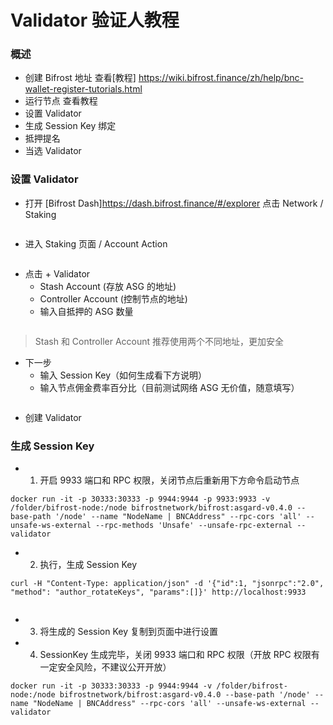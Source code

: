 # Validator 验证人教程
### 概述
- 创建 Bifrost 地址 查看[教程] <https://wiki.bifrost.finance/zh/help/bnc-wallet-register-tutorials.html>
- 运行节点 查看教程
- 设置 Validator
- 生成 Session Key 绑定
- 抵押提名
- 当选 Validator

### 设置 Validator
- 打开 [Bifrost Dash]<https://dash.bifrost.finance/#/explorer> 点击 Network / Staking

<img :src="$withBase('/zh/validator-tutorial/validator_1.png')" alt="" width="70%" />

- 进入 Staking 页面 / Account Action

<img :src="$withBase('/zh/validator-tutorial/validator_2.png')" alt="" width="70%" />

- 点击 + Validator
    - Stash Account (存放 ASG 的地址)
    - Controller Account (控制节点的地址)
    - 输入自抵押的 ASG 数量

<img :src="$withBase('/zh/validator-tutorial/validator_3.png')" alt="" width="70%" />

> Stash 和 Controller Account 推荐使用两个不同地址，更加安全
- 下一步
    - 输入 Session Key（如何生成看下方说明）
    - 输入节点佣金费率百分比（目前测试网络 ASG 无价值，随意填写）

<img :src="$withBase('/zh/validator-tutorial/validator_4.png')" alt="" width="70%" />

- 创建 Validator

### 生成 Session Key
- 1. 开启 9933 端口和 RPC 权限，关闭节点后重新用下方命令启动节点
```
docker run -it -p 30333:30333 -p 9944:9944 -p 9933:9933 -v /folder/bifrost-node:/node bifrostnetwork/bifrost:asgard-v0.4.0 --base-path '/node' --name "NodeName | BNCAddress" --rpc-cors 'all' --unsafe-ws-external --rpc-methods 'Unsafe' --unsafe-rpc-external --validator
```

- 2. 执行，生成 Session Key
```
curl -H "Content-Type: application/json" -d '{"id":1, "jsonrpc":"2.0", "method": "author_rotateKeys", "params":[]}' http://localhost:9933
```

<img :src="$withBase('/zh/validator-tutorial/session_key.png')" alt="" width="70%" />

- 3. 将生成的 Session Key 复制到页面中进行设置

- 4. SessionKey 生成完毕，关闭 9933 端口和 RPC 权限（开放 RPC 权限有一定安全风险，不建议公开开放）
```
docker run -it -p 30333:30333 -p 9944:9944 -v /folder/bifrost-node:/node bifrostnetwork/bifrost:asgard-v0.4.0 --base-path '/node' --name "NodeName | BNCAddress" --rpc-cors 'all' --unsafe-ws-external --validator
```
